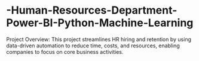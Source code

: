 # -Human-Resources-Department-Power-BI-Python-Machine-Learning
Project Overview: This project streamlines HR hiring and retention by using data-driven automation to reduce time, costs, and resources, enabling companies to focus on core business activities. 
